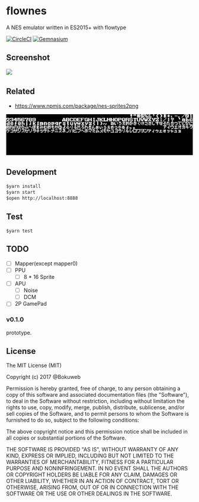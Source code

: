# flownes

 A NES emulator written in ES2015+ with flowtype

[![CircleCI](https://circleci.com/gh/bokuweb/flownes.svg?style=svg)](https://circleci.com/gh/bokuweb/flownes)
[![Gemnasium](https://img.shields.io/gemnasium/mathiasbynens/he.svg)]()

## Screenshot

<img src="https://github.com/bokuweb/flownes/blob/master/docs/screenshot.png?raw=true" />


## Related

- https://www.npmjs.com/package/nes-sprites2png

<img src="https://github.com/bokuweb/nes-sprites2png/raw/master/sprite.png?raw=true" />


## Development

```
$yarn install
$yarn start
$open http://localhost:8888
```

## Test

```
$yarn test
```

## TODO

- [ ] Mapper(except mapper0)
- [ ] PPU
  - [ ] 8 * 16 Sprite
- [ ] APU
  - [ ] Noise
  - [ ] DCM
- [ ] 2P GamePad  

### v0.1.0

prototype.

## License

The MIT License (MIT)

Copyright (c) 2017 @Bokuweb

Permission is hereby granted, free of charge, to any person obtaining a copy of this software and associated documentation files (the "Software"), to deal in the Software without restriction, including without limitation the rights to use, copy, modify, merge, publish, distribute, sublicense, and/or sell copies of the Software, and to permit persons to whom the Software is furnished to do so, subject to the following conditions:

The above copyright notice and this permission notice shall be included in all copies or substantial portions of the Software.

THE SOFTWARE IS PROVIDED "AS IS", WITHOUT WARRANTY OF ANY KIND, EXPRESS OR IMPLIED, INCLUDING BUT NOT LIMITED TO THE WARRANTIES OF MERCHANTABILITY, FITNESS FOR A PARTICULAR PURPOSE AND NONINFRINGEMENT. IN NO EVENT SHALL THE AUTHORS OR COPYRIGHT HOLDERS BE LIABLE FOR ANY CLAIM, DAMAGES OR OTHER LIABILITY, WHETHER IN AN ACTION OF CONTRACT, TORT OR OTHERWISE, ARISING FROM, OUT OF OR IN CONNECTION WITH THE SOFTWARE OR THE USE OR OTHER DEALINGS IN THE SOFTWARE.
